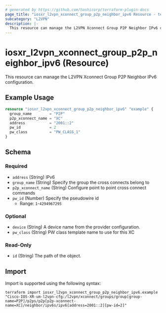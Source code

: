 ```yaml
---
# generated by https://github.com/hashicorp/terraform-plugin-docs
page_title: "iosxr_l2vpn_xconnect_group_p2p_neighbor_ipv6 Resource - terraform-provider-iosxr"
subcategory: "L2VPN"
description: |-
  This resource can manage the L2VPN Xconnect Group P2P Neighbor IPv6 configuration.
---
```


# iosxr_l2vpn_xconnect_group_p2p_neighbor_ipv6 (Resource)

This resource can manage the L2VPN Xconnect Group P2P Neighbor IPv6 configuration.

## Example Usage

```terraform
resource "iosxr_l2vpn_xconnect_group_p2p_neighbor_ipv6" "example" {
  group_name        = "P2P"
  p2p_xconnect_name = "XC"
  address           = "2001::2"
  pw_id             = 2
  pw_class          = "PW_CLASS_1"
}
```

<!-- schema generated by tfplugindocs -->
## Schema

### Required

- `address` (String) IPv6
- `group_name` (String) Specify the group the cross connects belong to
- `p2p_xconnect_name` (String) Configure point to point cross connect commands
- `pw_id` (Number) Specify the pseudowire id
  - Range: `1`-`4294967295`

### Optional

- `device` (String) A device name from the provider configuration.
- `pw_class` (String) PW class template name to use for this XC

### Read-Only

- `id` (String) The path of the object.

## Import

Import is supported using the following syntax:

```shell
terraform import iosxr_l2vpn_xconnect_group_p2p_neighbor_ipv6.example "Cisco-IOS-XR-um-l2vpn-cfg:/l2vpn/xconnect/groups/group[group-name=P2P]/p2ps/p2p[p2p-xconnect-name=XC]/neighbor/ipv6s/ipv6[address=2001::2][pw-id=2]"
```
